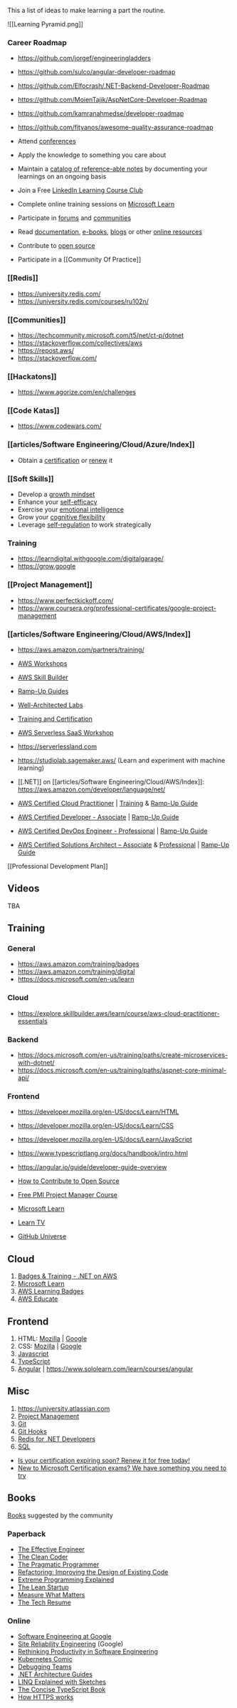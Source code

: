 This a list of ideas to make learning a part the routine.

![[Learning Pyramid.png]]
### Career Roadmap
- https://github.com/jorgef/engineeringladders
- https://github.com/sulco/angular-developer-roadmap
- https://github.com/Elfocrash/.NET-Backend-Developer-Roadmap
- https://github.com/MoienTajik/AspNetCore-Developer-Roadmap
- https://github.com/kamranahmedse/developer-roadmap
- https://github.com/fityanos/awesome-quality-assurance-roadmap

- Attend [conferences](conferences.md)
- Apply the knowledge to something you care about
- Maintain a [catalog of reference-able notes](https://github.com/readme/guides/private-documentation) by documenting your learnings on an ongoing basis
- Join a Free [LinkedIn Learning Course Club](https://learning.linkedin.com/course-club)
- Complete online training sessions on [Microsoft Learn](https://docs.microsoft.com/en-us/learn/)
- Participate in [forums](https://docs.microsoft.com/en-us/answers/products/dotnet) and [communities](https://techcommunity.microsoft.com/t5/net/ct-p/dotnet)
- Read [documentation](https://docs.microsoft.com/en-us/dotnet/), [e-books](https://azure.microsoft.com/en-us/resources/whitepapers/search/?type=EBookResource), [blogs](https://devblogs.microsoft.com/) or other [online resources](https://azure.microsoft.com/en-us/resources)
- Contribute to [open source](https://stackoverflow.blog/2020/08/03/getting-started-with-contributing-to-open-source/)
- Participate in a [[Community Of Practice]]

### [[Redis]]
- https://university.redis.com/
- https://university.redis.com/courses/ru102n/

### [[Communities]]
- https://techcommunity.microsoft.com/t5/net/ct-p/dotnet
- https://stackoverflow.com/collectives/aws
- https://repost.aws/
- https://stackoverflow.com/

### [[Hackatons]]
- https://www.agorize.com/en/challenges

### [[Code Katas]]
- https://www.codewars.com/

### [[articles/Software Engineering/Cloud/Azure/Index]]
- Obtain a [certification](https://docs.microsoft.com/en-us/learn/certifications/certification-process-overview) or [renew](https://docs.microsoft.com/en-us/learn/certifications/renew-your-microsoft-certification) it

### [[Soft Skills]]
- Develop a [growth mindset](https://docs.microsoft.com/en-us/learn/modules/develop-growth-mindset/)
- Enhance your [self-efficacy](https://docs.microsoft.com/en-us/learn/modules/enhance-self-efficacy/)
- Exercise your [emotional intelligence](https://docs.microsoft.com/en-us/learn/modules/exercise-your-emotional-intelligence/)
- Grow your [cognitive flexibility](https://docs.microsoft.com/en-us/learn/modules/grow-cognitive-flexibility/)
- Leverage [self-regulation](https://docs.microsoft.com/en-us/learn/modules/self-regulation-work-strategically/) to work strategically

### Training
- https://learndigital.withgoogle.com/digitalgarage/
- https://grow.google

### [[Project Management]]
- https://www.perfectkickoff.com/
- https://www.coursera.org/professional-certificates/google-project-management

### [[articles/Software Engineering/Cloud/AWS/Index]]
- https://aws.amazon.com/partners/training/
- [AWS Workshops](https://workshops.aws/)
- [AWS Skill Builder](https://explore.skillbuilder.aws/learn)
- [Ramp-Up Guides](https://aws.amazon.com/training/ramp-up-guides)
- [Well-Architected Labs](https://www.wellarchitectedlabs.com/)
- [Training and Certification](https://aws.amazon.com/training/?sc_ichannel=ha&sc_icampaign=acq_awsblogsb&sc_icontent=architecture-resources)
- [AWS Serverless SaaS Workshop](https://catalog.us-east-1.prod.workshops.aws/workshops/b0c6ad36-0a4b-45d8-856b-8a64f0ac76bb/en-US)
- https://serverlessland.com
- https://studiolab.sagemaker.aws/ (Learn and experiment with machine learning)
- [[.NET]] on [[articles/Software Engineering/Cloud/AWS/Index]]: https://aws.amazon.com/developer/language/net/

- [AWS Certified Cloud Practitioner](https://aws.amazon.com/certification/certified-cloud-practitioner/) | [Training](https://explore.skillbuilder.aws/learn/course/external/view/elearning/134/aws-cloud-practitioner-essentials) & [Ramp-Up Guide](https://d1.awsstatic.com/training-and-certification/ramp-up_guides/Ramp-Up_Guide_Cloud_Foundations.pdf)
-  [AWS Certified Developer - Associate](https://aws.amazon.com/certification/certified-developer-associate/) | [Ramp-Up Guide](https://d1.awsstatic.com/training-and-certification/ramp-up_guides/Ramp-Up_Guide_Developer.pdf)
-  [AWS Certified DevOps Engineer - Professional](https://aws.amazon.com/certification/certified-devops-engineer-professional/) | [Ramp-Up Guide](https://d1.awsstatic.com/training-and-certification/ramp-up_guides/Ramp-Up_Guide_DevOps.pdf)
-  [AWS Certified Solutions Architect – Associate](https://aws.amazon.com/certification/certified-solutions-architect-associate/) & [Professional](https://aws.amazon.com/certification/certified-devops-engineer-professional/) | [Ramp-Up Guide](https://d1.awsstatic.com/training-and-certification/ramp-up_guides/Ramp-Up_Guide_Architect.pdf)

[[Professional Development Plan]]

## Videos
TBA
## Training
### General
- https://aws.amazon.com/training/badges
- https://aws.amazon.com/training/digital
- https://docs.microsoft.com/en-us/learn
### Cloud
- https://explore.skillbuilder.aws/learn/course/aws-cloud-practitioner-essentials
### Backend
- https://docs.microsoft.com/en-us/training/paths/create-microservices-with-dotnet/
- https://docs.microsoft.com/en-us/training/paths/aspnet-core-minimal-api/
### Frontend
- https://developer.mozilla.org/en-US/docs/Learn/HTML
- https://developer.mozilla.org/en-US/docs/Learn/CSS
- https://developer.mozilla.org/en-US/docs/Learn/JavaScript
- https://www.typescriptlang.org/docs/handbook/intro.html
- https://angular.io/guide/developer-guide-overview


- [How to Contribute to Open Source](https://opensource.guide/how-to-contribute/)
- [Free PMI Project Manager Course](https://www.perfectkickoff.com/)
- [Microsoft Learn](https://docs.microsoft.com/en-us/learn/)
- [Learn TV](https://docs.microsoft.com/en-us/learn/tv/)
- [GitHub Universe](https://githubuniverse.com/)

## Cloud

1. [Badges & Training - .NET on AWS](https://aws.amazon.com/developer/language/net/badges-and-training)
2. [Microsoft Learn](https://learn.microsoft.com/en-us/)
3. [AWS Learning Badges](https://aws.amazon.com/training/badges/)
4. [AWS Educate](https://aws.amazon.com/education/awseducate/)

## Frontend

1. HTML: [Mozilla](https://developer.mozilla.org/en-US/docs/Learn/HTML) | [Google](https://web.dev/learn/html/)
2. CSS: [Mozilla](https://developer.mozilla.org/en-US/docs/Learn/CSS) | [Google](https://web.dev/learn/css/)
3. [Javascript](https://developer.mozilla.org/en-US/docs/Learn/JavaScript)
4. [TypeScript](https://www.typescriptlang.org/docs/handbook/intro.html)
5. [Angular]( https://angular.io/guide/developer-guide-overview) | https://www.sololearn.com/learn/courses/angular

## Misc

1. https://university.atlassian.com
2. [Project Management](https://www.perfectkickoff.com)
4. [Git](https://www.atlassian.com/git)
5. [Git Hooks](https://www.atlassian.com/git/tutorials/git-hooks)
6. [Redis for .NET Developers](https://university.redis.com/courses/ru102n/)
7. [SQL](https://www.w3schools.com/sql/default.asp)


- [Is your certification expiring soon? Renew it for free today!](https://techcommunity.microsoft.com/t5/microsoft-learn-blog/is-your-certification-expiring-soon-renew-it-for-free-today/ba-p/2150405)
- [New to Microsoft Certification exams? We have something you need to try](https://techcommunity.microsoft.com/t5/microsoft-learn-blog/new-to-microsoft-certification-exams-we-have-something-you-need/ba-p/3041520)
## Books

[Books](https://ebookfoundation.github.io/free-programming-books/) suggested by the community

### Paperback
- [The Effective Engineer](https://www.amazon.com/Effective-Engineer-Engineering-Disproportionate-Meaningful/dp/0996128107)
- [The Clean Coder](https://www.amazon.com/Clean-Coder-Conduct-Professional-Programmers/dp/B08X7MNTCX/)
- [The Pragmatic Programmer](https://www.amazon.com/Pragmatic-Programmer-journey-mastery-Anniversary/dp/0135957052)
- [Refactoring: Improving the Design of Existing Code](https://www.amazon.com/Refactoring-Improving-Existing-Addison-Wesley-Signature/dp/0134757599) 
- [Extreme Programming Explained](https://www.amazon.com/Extreme-Programming-Explained-Embrace-Change/dp/0321278658)
- [The Lean Startup](https://www.amazon.com/Lean-Startup-Entrepreneurs-Continuous-Innovation/dp/0307887898)
- [Measure What Matters](https://www.amazon.com/Measure-What-Matters-audiobook/dp/B07BMJ4L1S/)
- [The Tech Resume](https://thetechresume.com)
### Online
- [Software Engineering at Google](https://abseil.io/resources/swe-book/html/toc.html)
- [Site Reliability Engineering](https://sre.google/sre-book/table-of-contents/) (Google)
- [Rethinking Productivity in Software Engineering](https://github.com/leandromonaco/leandromonaco.github.io/blob/main/books/Rethinking%20Productivity%20in%20Software%20Engineering.pdf)
- [Kubernetes Comic](https://cloud.google.com/kubernetes-engine/kubernetes-comic)
- [Debugging Teams](https://book.debuggingteams.com)
- [.NET Architecture Guides](https://dotnet.microsoft.com/en-us/learn/dotnet/architecture-guides)
- [LINQ Explained with Sketches](https://github.com/leandromonaco/leandromonaco.github.io/blob/main/books/LINQ%20Explained%20with%20Sketches.pdf)
- [The Concise TypeScript Book](https://github.com/gibbok/typescript-book)
- [How HTTPS works](https://howhttps.works/)